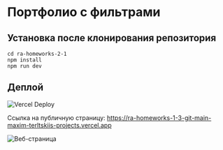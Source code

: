 # Портфолио с фильтрами

## Установка после клонирования репозитория

```
cd ra-homeworks-2-1
npm install
npm run dev
```

## Деплой

![Vercel Deploy](https://deploy-badge.vercel.app/vercel/ra-homeworks-2-1-git-main-maxim-terltskiis-projects)

Ссылка на публичную страницу: https://ra-homeworks-1-3-git-main-maxim-terltskiis-projects.vercel.app

![Веб-страница](./pic/web-page.png)
